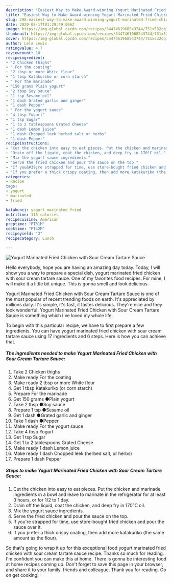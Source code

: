 ```yaml
---
description: "Easiest Way to Make Award-winning Yogurt Marinated Fried Chicken with Sour Cream Tartare Sauce"
title: "Easiest Way to Make Award-winning Yogurt Marinated Fried Chicken with Sour Cream Tartare Sauce"
slug: 298-easiest-way-to-make-award-winning-yogurt-marinated-fried-chicken-with-sour-cream-tartare-sauce
date: 2020-08-17T01:29:49.066Z
image: https://img-global.cpcdn.com/recipes/5447461968543744/751x532cq70/yogurt-marinated-fried-chicken-with-sour-cream-tartare-sauce-recipe-main-photo.jpg
thumbnail: https://img-global.cpcdn.com/recipes/5447461968543744/751x532cq70/yogurt-marinated-fried-chicken-with-sour-cream-tartare-sauce-recipe-main-photo.jpg
cover: https://img-global.cpcdn.com/recipes/5447461968543744/751x532cq70/yogurt-marinated-fried-chicken-with-sour-cream-tartare-sauce-recipe-main-photo.jpg
author: Lela Lewis
ratingvalue: 4.7
reviewcount: 10
recipeingredient:
- "2 Chicken thighs"
- " For the coating"
- "2 tbsp or more White flour"
- "1 tbsp Katakuriko or corn starch"
- " For the marinade"
- "150 grams Plain yogurt"
- "2 tbsp Soy sauce"
- "1 tsp Sesame oil"
- "1 dash Grated garlic and ginger"
- "1 dash Pepper"
- " For the yogurt sauce"
- "4 tbsp Yogurt"
- "1 tsp Sugar"
- "1 to 2 tablespoons Grated Cheese"
- "1 dash Lemon juice"
- "1 dash Chopped leek herbed salt or herbs"
- "1 dash Pepper"
recipeinstructions:
- "Cut the chicken into easy to eat pieces. Put the chicken and marinade ingredients in a bowl and leave to marinate in the refrigerator for at least 3 hours, or for 1/2 to 1 day."
- "Drain off the liquid, coat the chicken, and deep fry in 170°C oil."
- "Mix the yogurt sauce ingredients."
- "Serve the fried chicken and pour the sauce on the top."
- "If you&#39;re strapped for time, use store-bought fried chicken and pour the sauce over it."
- "If you prefer a thick crispy coating, then add more katakuriko (the same amount as the flour)."
categories:
- Recipe
tags:
- yogurt
- marinated
- fried

katakunci: yogurt marinated fried 
nutrition: 116 calories
recipecuisine: American
preptime: "PT31M"
cooktime: "PT42M"
recipeyield: "3"
recipecategory: Lunch

---
```



![Yogurt Marinated Fried Chicken with Sour Cream Tartare Sauce](https://img-global.cpcdn.com/recipes/5447461968543744/751x532cq70/yogurt-marinated-fried-chicken-with-sour-cream-tartare-sauce-recipe-main-photo.jpg)

Hello everybody, hope you are having an amazing day today. Today, I will show you a way to prepare a special dish, yogurt marinated fried chicken with sour cream tartare sauce. One of my favorites food recipes. For mine, I will make it a little bit unique. This is gonna smell and look delicious.



Yogurt Marinated Fried Chicken with Sour Cream Tartare Sauce is one of the most popular of recent trending foods on earth. It's appreciated by millions daily. It's simple, it's fast, it tastes delicious. They're nice and they look wonderful. Yogurt Marinated Fried Chicken with Sour Cream Tartare Sauce is something which I've loved my whole life.


To begin with this particular recipe, we have to first prepare a few ingredients. You can have yogurt marinated fried chicken with sour cream tartare sauce using 17 ingredients and 6 steps. Here is how you can achieve that.

<!--inarticleads1-->

##### The ingredients needed to make Yogurt Marinated Fried Chicken with Sour Cream Tartare Sauce:

1. Take 2 Chicken thighs
1. Make ready  For the coating
1. Make ready 2 tbsp or more White flour
1. Get 1 tbsp Katakuriko (or corn starch)
1. Prepare  For the marinade
1. Get 150 grams ●Plain yogurt
1. Take 2 tbsp ●Soy sauce
1. Prepare 1 tsp ●Sesame oil
1. Get 1 dash ●Grated garlic and ginger
1. Take 1 dash ●Pepper
1. Make ready  For the yogurt sauce
1. Take 4 tbsp Yogurt
1. Get 1 tsp Sugar
1. Get 1 to 2 tablespoons Grated Cheese
1. Make ready 1 dash Lemon juice
1. Make ready 1 dash Chopped leek (herbed salt, or herbs)
1. Prepare 1 dash Pepper




<!--inarticleads2-->

##### Steps to make Yogurt Marinated Fried Chicken with Sour Cream Tartare Sauce:

1. Cut the chicken into easy to eat pieces. Put the chicken and marinade ingredients in a bowl and leave to marinate in the refrigerator for at least 3 hours, or for 1/2 to 1 day.
1. Drain off the liquid, coat the chicken, and deep fry in 170°C oil.
1. Mix the yogurt sauce ingredients.
1. Serve the fried chicken and pour the sauce on the top.
1. If you&#39;re strapped for time, use store-bought fried chicken and pour the sauce over it.
1. If you prefer a thick crispy coating, then add more katakuriko (the same amount as the flour).




So that's going to wrap it up for this exceptional food yogurt marinated fried chicken with sour cream tartare sauce recipe. Thanks so much for reading. I'm confident you can make this at home. There is gonna be interesting food at home recipes coming up. Don't forget to save this page in your browser, and share it to your family, friends and colleague. Thank you for reading. Go on get cooking!
